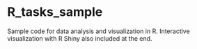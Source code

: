 # R_tasks_sample
Sample code for data analysis and visualization in R.
Interactive visualization with R Shiny also included at the end.
